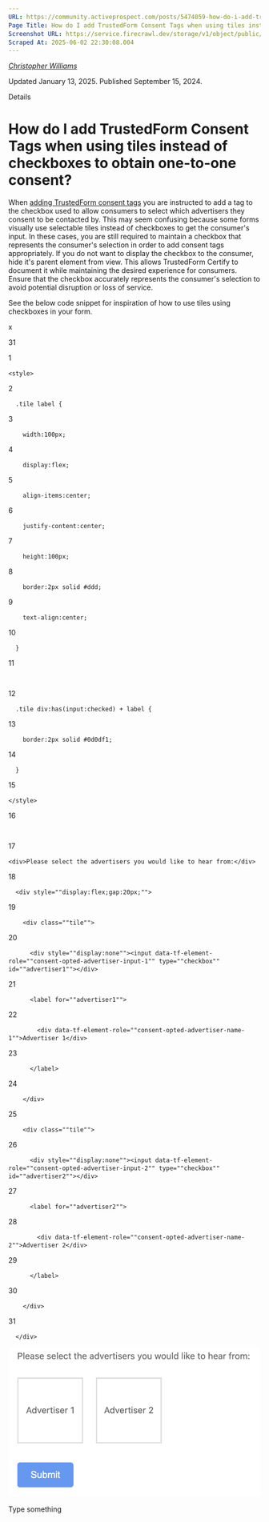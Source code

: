 ```yaml
---
URL: https://community.activeprospect.com/posts/5474059-how-do-i-add-trustedform-consent-tags-when-using-tiles-instead-of-checkboxes-to
Page Title: How do I add TrustedForm Consent Tags when using tiles instead of checkboxes to obtain one-to-one consent?
Screenshot URL: https://service.firecrawl.dev/storage/v1/object/public/media/screenshot-67005fbe-5e14-40ab-acf2-536e6f753ca6.png
Scraped At: 2025-06-02 22:30:08.004
---
```



[_Christopher Williams_](https://community.activeprospect.com/memberships/7846678-christopher-williams)

Updated January 13, 2025. Published September 15, 2024.

Details

# How do I add TrustedForm Consent Tags when using tiles instead of checkboxes to obtain one-to-one consent?

When [adding TrustedForm consent tags](https://developers.activeprospect.com/docs/trustedform/consent-tagging/) you are instructed to add a tag to the checkbox used to allow consumers to select which advertisers they consent to be contacted by. This may seem confusing because some forms visually use selectable tiles instead of checkboxes to get the consumer's input. In these cases, you are still required to maintain a checkbox that represents the consumer's selection in order to add consent tags appropriately. If you do not want to display the checkbox to the consumer, hide it's parent element from view. This allows TrustedForm Certify to document it while maintaining the desired experience for consumers. Ensure that the checkbox accurately represents the consumer's selection to avoid potential disruption or loss of service.

See the below code snippet for inspiration of how to use tiles using checkboxes in your form.

​x

31

1

```
<style>
```

2

```
  .tile label {
```

3

```
    width:100px;
```

4

```
    display:flex;
```

5

```
    align-items:center;
```

6

```
    justify-content:center;
```

7

```
    height:100px;
```

8

```
    border:2px solid #ddd;
```

9

```
    text-align:center;
```

10

```
  }
```

11

```
​
```

12

```
  .tile div:has(input:checked) + label {
```

13

```
    border:2px solid #0d0df1;
```

14

```
  }
```

15

```
</style>
```

16

```
​
```

17

```
<div>Please select the advertisers you would like to hear from:</div>
```

18

```
  <div style=""display:flex;gap:20px;"">
```

19

```
    <div class=""tile"">
```

20

```
      <div style=""display:none""><input data-tf-element-role=""consent-opted-advertiser-input-1"" type=""checkbox"" id=""advertiser1""></div>
```

21

```
      <label for=""advertiser1"">
```

22

```
        <div data-tf-element-role=""consent-opted-advertiser-name-1"">Advertiser 1</div>
```

23

```
      </label>
```

24

```
    </div>
```

25

```
    <div class=""tile"">
```

26

```
      <div style=""display:none""><input data-tf-element-role=""consent-opted-advertiser-input-2"" type=""checkbox"" id=""advertiser2""></div>
```

27

```
      <label for=""advertiser2"">
```

28

```
        <div data-tf-element-role=""consent-opted-advertiser-name-2"">Advertiser 2</div>
```

29

```
      </label>
```

30

```
    </div>
```

31

```
  </div>
```

![](images/image-1.png)

Type something
